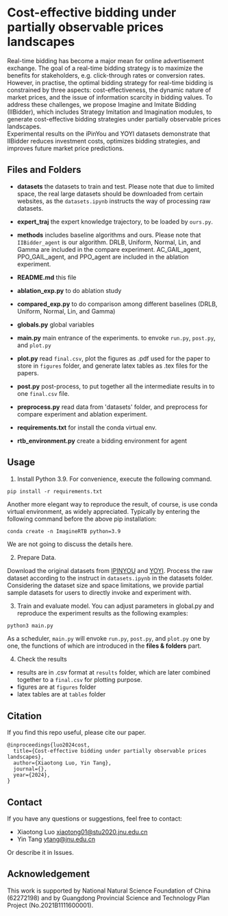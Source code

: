 # Cost-effective bidding under partially observable prices landscapes

Real-time bidding has become a major mean for online advertisement exchange. The goal of a real-time bidding strategy is to maximize the benefits for stakeholders, e.g. click-through rates or conversion rates. 
However, in practise, the optimal bidding strategy for real-time bidding is constrained by three aspects: cost-effectiveness, the dynamic nature of market prices, and the issue of information scarcity in bidding values. 
To address these challenges, we propose Imagine and Imitate Bidding (IIBidder), which includes Strategy Imitation and Imagination modules, to generate cost-effective bidding strategies under partially observable prices landscapes.  
Experimental results on the iPinYou and YOYI datasets demonstrate that IIBidder reduces investment costs, optimizes bidding strategies, and improves future market price predictions.

## Files and Folders

- **datasets**   the datasets to train and test. Please note that due to limited space, the real large datasets should be downloaded from certain websites, as the `datasets.ipynb` instructs the way of processing raw datasets. 

- **expert_traj**  the expert knowledge trajectory, to be loaded by `ours.py`.

- **methods** includes baseline algorithms and ours. Please note that `IIBidder_agent` is our algorithm. DRLB, Uniform, Normal, Lin, and Gamma are included in the compare experiment. AC_GAIL_agent, PPO_GAIL_agent, and PPO_agent are included in the ablation experiment.

- **README.md** this file

- **ablation_exp.py**    to do ablation study

- **compared_exp.py**    to do comparison among different baselines (DRLB, Uniform, Normal, Lin, and Gamma)

- **globals.py**  global variables

- **main.py**    main entrance of the experiments. to envoke `run.py`, `post.py`, and `plot.py`

- **plot.py**  read `final.csv`, plot the figures as .pdf used for the paper to store in `figures` folder, and generate  latex tables as .tex files for the papers.

- **post.py**  post-process,  to put together all the intermediate results in to one `final.csv` file.

- **preprocess.py**   read data from 'datasets' folder, and preprocess for compare experiment and ablation experiment.

- **requirements.txt**  for install the conda virtual env.

- **rtb_environment.py**  create a bidding environment for agent

## Usage

1. Install Python 3.9. For convenience, execute the following command.

```shell
pip install -r requirements.txt
```

Another more elegant way to reproduce the result, of course, is use conda virtual environment, as widely appreciated. Typically by entering the following command before the above pip installation:

```shell
conda create -n ImagineRTB python=3.9
```

We are not going to discuss the details here.

2. Prepare Data. 

Download the original datasets from [IPINYOU](https://contest.ipinyou.com/) and [YOYI](https://apex.sjtu.edu.cn/datasets/7). Process the raw dataset according to the instruct in `datasets.ipynb` in the datasets folder. Considering the dataset size and space limitations, we provide partial sample datasets for users to directly invoke and experiment with.


3. Train and evaluate model. You can adjust parameters in global.py and reproduce the experiment results as the following examples:

```python
python3 main.py
```

As a scheduler, `main.py` will envoke `run.py`, `post.py`, and `plot.py` one by one, the functions of which are introduced in the **files & folders** part. 

4. Check the results
- results are in .csv format at `results` folder, which are later combined together to a `final.csv` for plotting purpose.
- figures are at `figures` folder
- latex tables are at `tables` folder

## Citation

If you find this repo useful, please cite our paper.

```
@inproceedings{luo2024cost,
  title={Cost-effective bidding under partially observable prices landscapes},
  author={Xiaotong Luo, Yin Tang},
  journal={},
  year={2024},
}
```

## Contact

If you have any questions or suggestions, feel free to contact:

- Xiaotong Luo <xiaotong01@stu2020.jnu.edu.cn>
- Yin Tang <ytang@jnu.edu.cn>

Or describe it in Issues.

## Acknowledgement

This work is supported by National Natural Science Foundation of China (62272198) and by Guangdong Provincial Science and Technology Plan Project (No.2021B1111600001).
